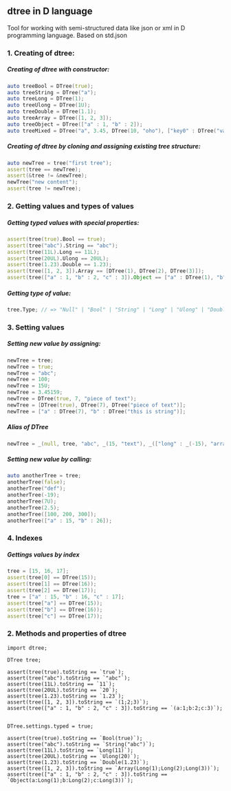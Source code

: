 ## dtree in D language
Tool for working with semi-structured data like json or xml in D programming language. Based on std.json
### 1. Creating of dtree:
##### Creating of dtree with constructor:
```D
auto treeBool = DTree(true);
auto treeString = DTree("a");
auto treeLong = DTree(1);
auto treeUlong = DTree(1U);
auto treeDouble = DTree(1.1);
auto treeArray = DTree([1, 2, 3]);
auto treeObject = DTree(["a" : 1, "b" : 2]);
auto treeMixed = DTree("a", 3.45, DTree(10, "oho"), ["key0" : DTree("value"), "key1" : DTree(1000)]);
```
##### Creating of dtree by cloning and assigning existing tree structure:
```D
auto newTree = tree("first tree");
assert(tree == newTree);
assert(&tree != &newTree);
newTree("new content");
assert(tree != newTree);
```
### 2. Getting values and types of values
##### Getting typed values with special properties:
```D
assert(tree(true).Bool == true); 
assert(tree("abc").String == "abc"); 
assert(tree(11L).Long == 11L); 
assert(tree(20UL).Ulong == 20UL); 
assert(tree(1.23).Double == 1.23); 
assert(tree([1, 2, 3]).Array == [DTree(1), DTree(2), DTree(3)]); 
assert(tree(["a" : 1, "b" : 2, "c" : 3]).Object == ["a" : DTree(1), "b" : DTree(2), "c" : DTree(3)]); 
```
##### Getting type of value:
```D
tree.Type; // => "Null" | "Bool" | "String" | "Long" | "Ulong" | "Double" | "Object" | "Array"
```
### 3. Setting values
##### Setting new value by assigning:
```D
newTree = tree;
newTree = true;
newTree = "abc";
newTree = 100;
newTree = 15U;
newTree = 3.45159;
newTree = DTree(true, 7, "piece of text");
newTree = [DTree(true), DTree(7), DTree("piece of text")];
newTree = ["a" : DTree(7), "b" : DTree("this is string")];
```
##### Alias of DTree
```D
newTree = _(null, tree, "abc", _(15, "text"), _(["long" : _(-15), "array" : _("1", 2U, 3.45)]))
```
##### Setting new value by calling:
```D
auto anotherTree = tree;
anotherTree(false);
anotherTree("def");
anotherTree(-19);
anotherTree(7U);
anotherTree(2.5);
anotherTree([100, 200, 300]);
anotherTree(["a" : 15, "b" : 26]);
```
### 4. Indexes
##### Gettings values by index
```D
tree = [15, 16, 17];
assert(tree[0] == DTree(15));
assert(tree[1] == DTree(16));
assert(tree[2] == DTree(17));
tree = ["a" : 15, "b" : 16, "c" : 17];
assert(tree["a"] == DTree(15));
assert(tree["b"] == DTree(16));
assert(tree["c"] == DTree(17));
```

### 2. Methods and properties of dtree

```
import dtree;

DTree tree;

assert(tree(true).toString == `true`); 
assert(tree("abc").toString == `"abc"`); 
assert(tree(11L).toString == `11`); 
assert(tree(20UL).toString == `20`); 
assert(tree(1.23).toString == `1.23`); 
assert(tree([1, 2, 3]).toString == `(1;2;3)`); 
assert(tree(["a" : 1, "b" : 2, "c" : 3]).toString == `(a:1;b:2;c:3)`); 


DTree.settings.typed = true;

assert(tree(true).toString == `Bool(true)`); 
assert(tree("abc").toString == `String("abc")`); 
assert(tree(11L).toString == `Long(11)`); 
assert(tree(20UL).toString == `Ulong(20)`); 
assert(tree(1.23).toString == `Double(1.23)`); 
assert(tree([1, 2, 3]).toString == `Array(Long(1);Long(2);Long(3))`); 
assert(tree(["a" : 1, "b" : 2, "c" : 3]).toString == `Object(a:Long(1);b:Long(2);c:Long(3))`); 
```
